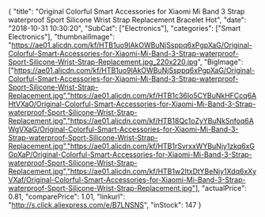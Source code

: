 {
	"title": "Original Colorful Smart Accessories for Xiaomi Mi Band 3 Strap waterproof Sport Silicone Wrist Strap Replacement Bracelet Hot",
	"date": "2018-10-31 10:30:20",
	"SubCat": ["Electronics"],
	"categories": ["Smart Electronics"],
	"thumbnailImage": "https://ae01.alicdn.com/kf/HTB1uo9lAkOWBuNjSsppq6xPgpXaG/Original-Colorful-Smart-Accessories-for-Xiaomi-Mi-Band-3-Strap-waterproof-Sport-Silicone-Wrist-Strap-Replacement.jpg_220x220.jpg",
	"BigImage": ["https://ae01.alicdn.com/kf/HTB1uo9lAkOWBuNjSsppq6xPgpXaG/Original-Colorful-Smart-Accessories-for-Xiaomi-Mi-Band-3-Strap-waterproof-Sport-Silicone-Wrist-Strap-Replacement.jpg","https://ae01.alicdn.com/kf/HTB1c36Io5CYBuNkHFCcq6AHtVXaO/Original-Colorful-Smart-Accessories-for-Xiaomi-Mi-Band-3-Strap-waterproof-Sport-Silicone-Wrist-Strap-Replacement.jpg","https://ae01.alicdn.com/kf/HTB18Qc1oZyYBuNkSnfoq6AWgVXaG/Original-Colorful-Smart-Accessories-for-Xiaomi-Mi-Band-3-Strap-waterproof-Sport-Silicone-Wrist-Strap-Replacement.jpg","https://ae01.alicdn.com/kf/HTB1rSvrxxWYBuNjy1zkq6xGGpXaP/Original-Colorful-Smart-Accessories-for-Xiaomi-Mi-Band-3-Strap-waterproof-Sport-Silicone-Wrist-Strap-Replacement.jpg","https://ae01.alicdn.com/kf/HTB1w2ItxDtYBeNjy1Xdq6xXyVXaf/Original-Colorful-Smart-Accessories-for-Xiaomi-Mi-Band-3-Strap-waterproof-Sport-Silicone-Wrist-Strap-Replacement.jpg"],
	"actualPrice": 0.81,
	"comparePrice": 1.01,
	"linkurl": "http://s.click.aliexpress.com/e/B7LNSNS",
	"inStock": 147
}
